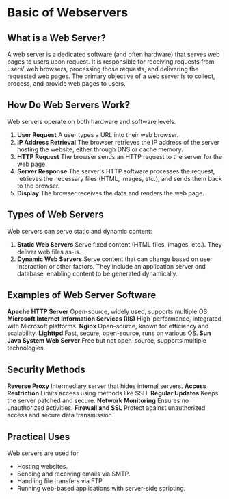 # Basic of Webservers

## What is a Web Server?

A web server is a dedicated software (and often hardware) that serves web pages to users upon request. It is responsible for receiving requests from users' web browsers, processing those requests, and delivering the requested web pages. The primary objective of a web server is to collect, process, and provide web pages to users.

## How Do Web Servers Work?

Web servers operate on both hardware and software levels.

1. **User Request** A user types a URL into their web browser.
2. **IP Address Retrieval** The browser retrieves the IP address of the server hosting the website, either through DNS or cache memory.
3. **HTTP Request** The browser sends an HTTP request to the server for the web page.
4. **Server Response** The server's HTTP software processes the request, retrieves the necessary files (HTML, images, etc.), and sends them back to the browser.
5. **Display** The browser receives the data and renders the web page.

## Types of Web Servers

Web servers can serve static and dynamic content:

1. **Static Web Servers** Serve fixed content (HTML files, images, etc.). They deliver web files as-is.
2. **Dynamic Web Servers** Serve content that can change based on user interaction or other factors. They include an application server and database, enabling content to be generated dynamically.

## Examples of Web Server Software

**Apache HTTP Server** Open-source, widely used, supports multiple OS.
**Microsoft Internet Information Services (IIS)** High-performance, integrated with Microsoft platforms.
**Nginx** Open-source, known for efficiency and scalability.
**Lighttpd** Fast, secure, open-source, runs on various OS.
**Sun Java System Web Server** Free but not open-source, supports multiple technologies.

## Security Methods

**Reverse Proxy** Intermediary server that hides internal servers.
**Access Restriction** Limits access using methods like SSH.
**Regular Updates** Keeps the server patched and secure.
**Network Monitoring** Ensures no unauthorized activities.
**Firewall and SSL** Protect against unauthorized access and secure data transmission.

## Practical Uses

Web servers are used for

- Hosting websites.
- Sending and receiving emails via SMTP.
- Handling file transfers via FTP.
- Running web-based applications with server-side scripting.